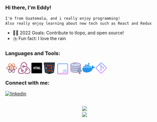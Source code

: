### Hi there, I'm Eddy!

    I'm from Guatemala, and i really enjoy programming!
    Also really enjoy learning about new tech such as React and Redux

- :pirate_flag: 2022 Goals: Contribute to tlopo, and open source!
- :cloud_with_lightning_and_rain: Fun fact: I love the rain

### Languages and Tools:

<img align="left" width="40px" desc="React" src="TechIcons/icons8-react-native-96 (1).png?raw=true"/>

<img align="left" width="40px" desc="redux" src="TechIcons/icons8-redux-100.png?raw=true"/>

<img align="left" width="40px" desc="html5" src="TechIcons/icons8-html-100.png?raw=true"/>

<img align="left" width="40px" desc="css3" src="TechIcons/icons8-css3-128.png?raw=true"/>

<img align="left" width="45px" desc="javascript" src="TechIcons/icons8-javascript-96.png?raw=true"/>

<img align="left" width="40px" desc="mysql" src="TechIcons/icons8-database-restore-128.png"/>

<img align="left" width="40px" desc="docker" src="TechIcons/icons8-docker-96.png"/>

<!-- <img align="left" width="40px" desc="visual studio code" src="TechIcons/icons8-docker-96.png"/> -->

<img align="left" width="40px" desc="git" src="TechIcons/icons8-git-96.png"/>

<br/>
<br/>

### Connect with me:

[<img src='https://cdn.jsdelivr.net/npm/simple-icons@3.0.1/icons/linkedin.svg' alt='linkedin' height='40'>](https://www.linkedin.com/in/eddysantostech/)

<br/>

<div align="center" >
    <img  src="https://github-readme-stats.vercel.app/api/top-langs/?username=EddySantos07&&title_color=ffffff&?theme=tokyonight&icon_color=bb2acf&text_color=daf7dc&bg_color=151515&layout=compact">
</div>

<div align="center" >
    <img  src="https://github-readme-stats.vercel.app/api?username=EddySantos07&&show_icons=true&theme=tokyonight&title_color=ffffff&icon_color=bb2acf&text_color=daf7dc&bg_color=151515" >

</div>
